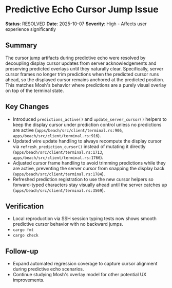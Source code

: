 # Predictive Echo Cursor Jump Issue

**Status**: RESOLVED
**Date**: 2025-10-07
**Severity**: High - Affects user experience significantly

## Summary

The cursor jump artifacts during predictive echo were resolved by decoupling display cursor updates from server acknowledgements and preserving predicted overlays until they naturally clear. Specifically, server cursor frames no longer trim predictions when the predicted cursor runs ahead, so the displayed cursor remains anchored at the predicted position. This matches Mosh's behavior where predictions are a purely visual overlay on top of the terminal state.

## Key Changes

- Introduced `predictions_active()` and `update_server_cursor()` helpers to keep the display cursor under prediction control unless no predictions are active (`apps/beach/src/client/terminal.rs:906`, `apps/beach/src/client/terminal.rs:916`).
- Updated wire update handling to always recompute the display cursor via `refresh_prediction_cursor()` instead of mutating it directly (`apps/beach/src/client/terminal.rs:1713`, `apps/beach/src/client/terminal.rs:1766`).
- Adjusted cursor frame handling to avoid trimming predictions while they are active, preventing the server cursor from snapping the display back (`apps/beach/src/client/terminal.rs:1784`).
- Refreshed prediction registration to use the new cursor helpers so forward-typed characters stay visually ahead until the server catches up (`apps/beach/src/client/terminal.rs:3569`).

## Verification

- Local reproduction via SSH session typing tests now shows smooth predictive cursor behavior with no backward jumps.
- `cargo fmt`
- `cargo check`

## Follow-up

- Expand automated regression coverage to capture cursor alignment during predictive echo scenarios.
- Continue studying Mosh's overlay model for other potential UX improvements.

